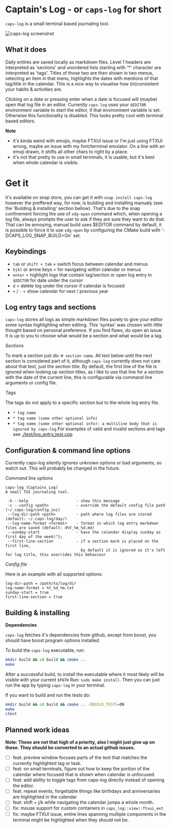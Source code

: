 # Captain's Log - or `caps-log` for short
`caps-log` is a small terminal based journaling tool. 

![caps-log screenshot](./caps-log.gif)

## What it does
Daily entires are saved locally as markdown files. Level 1 headers are interpreted as 'sections' and unordered lists
starting with '*' character are interpreted as 'tags'. Titles of those two are then shown in two menus, selecting 
an item in that menu, highlights the dates with mentions of that tag/title in the calendar. This is a nice way
to visualise how (in)consistent your habits & activities are.

Clicking on a date or pressing enter when a date is focused will (maybe) open that log file in an editor.
Currently `caps-log` uses your `$EDITOR` environment variable to start the editor, if that environment variable is set. Otherwise
this functionality is disabled. This looks pretty cool with terminal based editors.

**Note**
- it's kinda weird with emojis, maybe FTXUI issue or I'm just using FTXUI wrong, maybe an issue with my font/terminal emulator. 
On a line with an emoji drawn, it shifts all other chars to right by a place.
- it's not that pretty to use in small terminals, it is usable, but it's best when whole calendar is visible.

# Get it 
It's available on snap store, you can get it with `snap install caps-log` however the preffered way, for now, is building 
and installing manualy (see the 'Building & installing' section bellow). 
That's due to the snap confinement forcing the use of `xdg-open` command which, when opening a 
log file, always prompts the user to ask if they are sure they want to do that. 
That can be annoying, manual build uses $EDITOR command by default, it is possible to force it to use 
`xdg-open` by configuring the CMake build with '-DCAPS_LOG_SNAP_BUILD=On' set. 

## Keybindings 
- `tab` or `shift + tab` =  switch focus between calendar and menus
- `hjkl` or arrow keys = for navigating within calendar or menus
- `enter` = highlight logs that contain tag/section or open log entry in `$EDITOR` for date under the cursor
- `d` = delete log under the cursor if calendar is focused
- `+` / `-` = show calendar for next / previous year

## Log entry tags and sections
`caps-log` stores all logs as simple markdown files purely to give your editor some syntax highlighting when editing. 
This 'syntax' was chosen with little thought based on personal preference. If you find flaws, do open an issue.
It is up to you to choose what would be a section and what would be a tag.

*Sections*

To mark a section just do: `# section name`. All text below until the next section is considered part of it, although 
`caps-log` currently does not care about that text, just the section title. By default, the first line of the file is ignored when
looking up section titles, as I like to use that line for a section with the date of the current line, this is configurable via 
command line arguments or config file.

*Tags*

The tags do not apply to a specific section but to the whole log entry file. 
- `* tag name`
- `* tag name (some other optional info)`
- `* tag name (some other optional info): a multiline body that is ignored by caps-log`
For examples of valid and invalid sections and tags see [./test/log_entry_test.cpp](./test/log_entry_test.cpp)

## Configuration & command line options
Currently caps-log silently ignores unknown options or bad arguments, so watch out. This will probably be changed in the future.

*Command line options*
```
caps-log (Captains Log)
A small TUI journaling tool.

 -h --help                     - show this message
 -c --config <path>            - override the default config file path (~/.caps-log/config.ini)
 --log-dir-path <path>         - path where log files are stored (default: ~/.caps-log/day/)
 --log-name-format <format>    - format in which log entry markdown files are saved (default: d%Y_%m_%d.md)
 --sunday-start                - have the calendar display sunday as first day of the week)"};
 --first-line-section          - if a section mark is placed on the first line, 
                                 by default it is ignored as it's left for log title, this overrides this behaviour
```

*Config file*

Here is an example with all supported options:
```
log-dir-path = /path/to/log/dir
log-name-format = %Y_%d_%m.txt
sunday-start = true
first-line-section = true
```

## Building & installing
**Dependencies**

`caps-log` fetches it's dependencies from github, except from boost, you should have boost program options installed.


To build the `caps-log` executable, run:
```sh
mkdir build && cd build && cmake ..
make 
```
After a successful build, to install the executable where it most likely will be visible with your current `$PATH` Run: `sudo make install`.
Then you can just run the app by typing `caps-log` in your terminal.

If you want to build and run the tests do:
```sh
mkdir build && cd build && cmake .. -DBUILD_TESTS=ON
make 
ctest
```

## Planned work ideas
**Note: These are not that high of a priority, also I might just give up on these. They should be converted to an actual github issues.**
- [ ] feat: preview window focuses parts of the text that matches the currently highlighted tag or task.
- [ ] feat: on small terminals, figure out how to keep the portion of the calendar where focused that is shown when calendar is unfocused.
- [ ] feat: add ability to toggle tags from caps-log directly instead of opening the editor.
- [ ] feat: repeat events, forgettable things like birthdays and anniversaries are highlighted in the calendar
- [ ] feat: shift + j/k while navigating the calendar jumps a whole month.
- [ ] fix: mouse support for custom containers in `caps_log::view::ftxui_ext`
- [ ] fix: maybe FTXUI issue, entire lines spanning multiple components in the terminal might be highlighted when they should not be.

